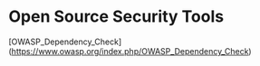 # Open Source Security Tools
[OWASP_Dependency_Check] (https://www.owasp.org/index.php/OWASP_Dependency_Check)

